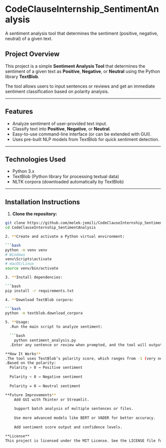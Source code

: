 # CodeClauseInternship_SentimentAnalysis
A sentiment analysis tool that determines the sentiment (positive, negative, neutral) of a given text.


## Project Overview
This project is a simple **Sentiment Analysis Tool** that determines the sentiment of a given text as **Positive**, **Negative**, or **Neutral** using the Python library **TextBlob**.

The tool allows users to input sentences or reviews and get an immediate sentiment classification based on polarity analysis.

---

## Features
- Analyze sentiment of user-provided text input.
- Classify text into **Positive**, **Negative**, or **Neutral**.
- Easy-to-use command-line interface (or can be extended with GUI).
- Uses pre-built NLP models from TextBlob for quick sentiment detection.

---

## Technologies Used
- Python 3.x
- TextBlob (Python library for processing textual data)
- NLTK corpora (downloaded automatically by TextBlob)

---

## Installation Instructions

1. **Clone the repository:**

```bash
git clone https://github.com/melek-jemili/CodeClauseInternship_SentimentAnalysis
cd CodeClauseInternship_SentimentAnalysis

2. **Create and activate a Python virtual environment:

```bash
python -m venv venv
# Windows
venv\Scripts\activate
# macOS/Linux
source venv/bin/activate

3. **Install dependencies:

```bash
pip install -r requirements.txt

4. **Download TextBlob corpora:

```bash
python -m textblob.download_corpora

5. **Usage:
  .Run the main script to analyze sentiment:

  ```bash
    python sentiment_analysis.py
  .Enter any sentence or review when prompted, and the tool will output the sentiment classification.

**How It Works**
.The tool uses TextBlob’s polarity score, which ranges from -1 (very negative) to 1 (very positive).
.Based on the polarity:
  Polarity > 0 → Positive sentiment
  
  Polarity < 0 → Negative sentiment
  
  Polarity = 0 → Neutral sentiment

**Future Improvements**
    Add GUI with Tkinter or Streamlit.
    
    Support batch analysis of multiple sentences or files.
    
    Use more advanced models like BERT or VADER for better accuracy.
    
    Add sentiment score output and confidence levels.

**License**
This project is licensed under the MIT License. See the LICENSE file for details.
